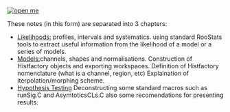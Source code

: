 [![open me](http://swanserver.web.cern.ch/swanserver/images/badge_swan_white_150.png)](https://cern.ch/swanserver/cgi-bin/go/?projurl=https://github.com/roofit-dev/RooStatsWorkbook.git)

These notes (in this form) are separated into 3 chapters:

 - [Likelihoods:](Likelihoods/README.md) profiles, intervals and systematics.
using standard RooStats tools to extract useful information from the likelihood of a model or a series of models. 
 - [Models:](Models/README.md)channels, shapes and normalisations.
Construction of Histfactory objects and exporting workspaces. Definition of Histfactory nomenclature (what is a channel, region, etc) Explaination of iterpolation/morphing scheme.
 - [Hypothesis Testing](HypothesisTestings/README.md) 
Deconstructing some standard macros such as runSig.C and AsymtoticsCLs.C also some recomendations for presenting results. 